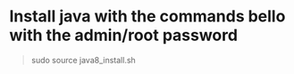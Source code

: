 # Install java with the commands bello with the admin/root password

> sudo source java8_install.sh 